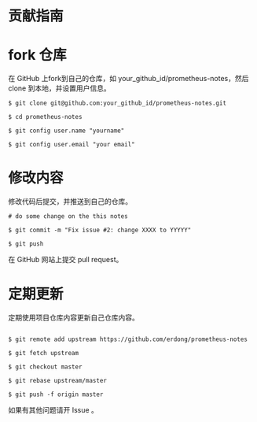 # 贡献指南

# fork 仓库

在 GitHub 上fork到自己的仓库，如 your_github_id/prometheus-notes，然后 clone 到本地，并设置用户信息。

```
$ git clone git@github.com:your_github_id/prometheus-notes.git

$ cd prometheus-notes

$ git config user.name "yourname"

$ git config user.email "your email"
```

# 修改内容
修改代码后提交，并推送到自己的仓库。

```
# do some change on the this notes

$ git commit -m "Fix issue #2: change XXXX to YYYYY"

$ git push
```

在 GitHub 网站上提交 pull request。

# 定期更新
定期使用项目仓库内容更新自己仓库内容。

```

$ git remote add upstream https://github.com/erdong/prometheus-notes

$ git fetch upstream

$ git checkout master

$ git rebase upstream/master

$ git push -f origin master

```

如果有其他问题请开 Issue 。
